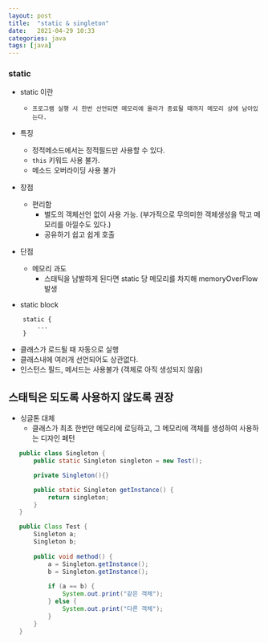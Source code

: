 ```yaml
---
layout: post
title:  "static & singleton"
date:   2021-04-29 10:33
categories: java
tags: [java]
---
```


### static
* static 이란
    - `프로그램 실행 시 한번 선언되면 메모리에 올라가 종료될 때까지 메모리 상에 남아있는다.`

* 특징
    - 정적메소드에서는 정적필드만 사용할 수 있다.
    - `this` 키워드 사용 불가.
    - 메소드 오버라이딩 사용 불가


* 장점
    - 편리함 
        - 별도의 객체선언 없이 사용 가능. (부가적으로 무의미한 객체생성을 막고 메모리를 아낄수도 있다.)
        - 공유하기 쉽고 쉽게 호출
    
* 단점
    - 메모리 과도
        - 스태틱을 남발하게 된다면 static 당 메모리를 차지해 memoryOverFlow 발생

* static block

```
    static {
        ...
    }
```
- 클래스가 로드될 때 자동으로 실행
- 클래스내에 여러개 선언되어도 상관없다.
- 인스턴스 필드, 메서드는 사용불가 (객체로 아직 생성되지 않음)

## 스태틱은 되도록 사용하지 않도록 권장
 * 싱글톤 대체
    - 클래스가 최초 한번만 메모리에 로딩하고, 그 메모리에 객체를 생성하여 사용하는 디자인 페턴
 ```java
    public class Singleton {
        public static Singleton singleton = new Test();

        private Singleton(){}

        public static Singleton getInstance() {
            return singleton;
        }
    }

    public Class Test {
        Singleton a;
        Singleton b;
        
        public void method() {
            a = Singleton.getInstance();
            b = Singleton.getInstance();
            
            if (a == b) {
                System.out.print("같은 객체");
            } else {
                System.out.print("다른 객체");
            }
        }
    }
 ```
